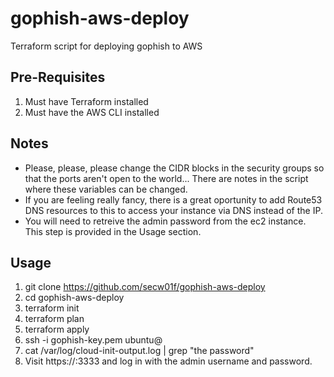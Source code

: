 # gophish-aws-deploy
Terraform script for deploying gophish to AWS 

## Pre-Requisites
1. Must have Terraform installed
2. Must have the AWS CLI installed

## Notes
- Please, please, please change the CIDR blocks in the security groups so that the ports aren't open to the world... There are notes in the script where these variables can be changed.
- If you are feeling really fancy, there is a great oportunity to add Route53 DNS resources to this to access your instance via DNS instead of the IP.
- You will need to retreive the admin password from the ec2 instance. This step is provided in the Usage section.

## Usage
1. git clone https://github.com/secw01f/gophish-aws-deploy
2. cd gophish-aws-deploy
3. terraform init
4. terraform plan
5. terraform apply
6. ssh -i gophish-key.pem ubuntu@<ec2 instance public dns or public IP>
7. cat /var/log/cloud-init-output.log | grep "the password"
8. Visit https://<ec2 instance public dns or public IP>:3333 and log in with the admin username and password.
